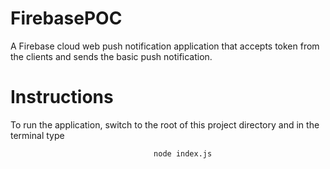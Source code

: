 # FirebasePOC
A Firebase cloud web push notification application that accepts token from the clients and sends the basic push notification.

# Instructions
To run the application, switch to the root of this project directory and in the terminal type

                                    node index.js
